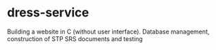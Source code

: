 # dress-service
Building a website in C (without user interface). Database management, construction of STP SRS documents and testing
